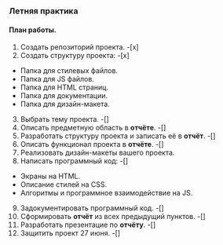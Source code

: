 ### Летняя практика

#### План работы.

1. Создать репозиторий проекта. -[x]
2. Создать структуру проекта: -[x]
 * Папка для стилевых файлов.
 * Папка для JS файлов.
 * Папка для HTML страниц.
 * Папка для документации.
 * Папка для дизайн-макета.
3. Выбрать тему проекта. -[]
4. Описать предметную область в **отчёте**. -[]
5. Разработать структуру проекта и записать её в **отчёт**. -[]
6. Описать функционал проекта в **отчёте**. -[]
7. Реализовать дизайн-макеты вашего проекта.
8. Написать программный код: -[]
 * Экраны на HTML.
 * Описание стилей на CSS.
 * Алгоритмы и программное взаимодействие на JS.
9. Задокументировать программный код. -[]
10. Сформировать **отчёт** из всех предыдущий пунктов. -[]
11. Разработать презентацие по **отчёту**. -[]
12. Защитить проект 27 июня. -[]
